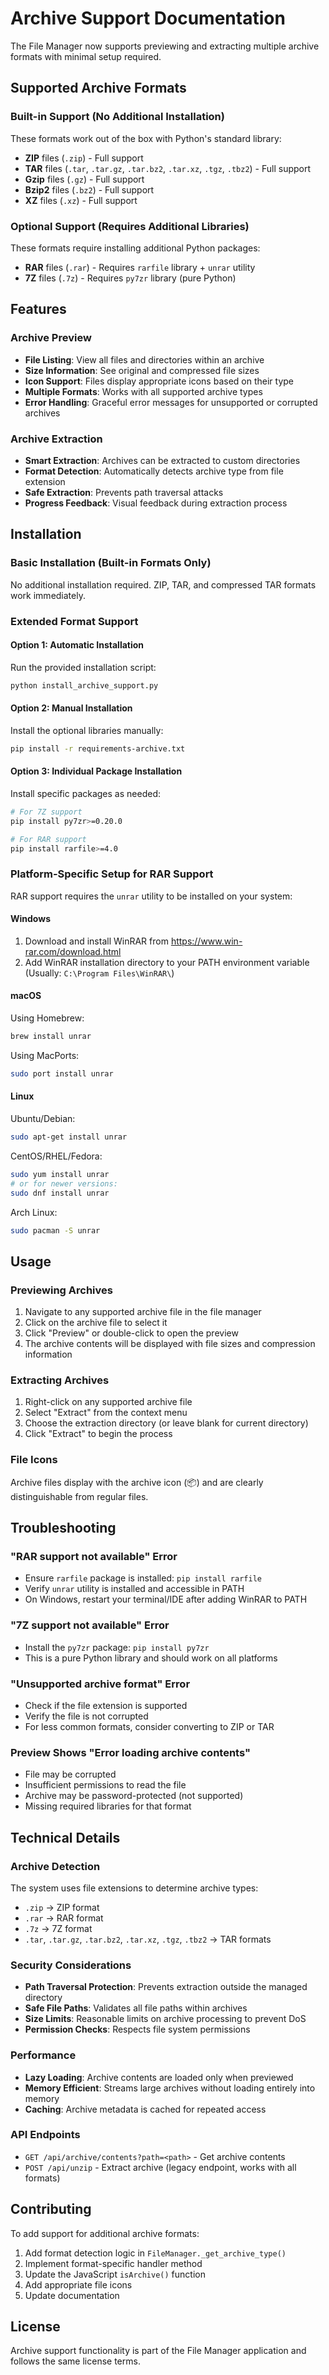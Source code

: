# Archive Support Documentation

The File Manager now supports previewing and extracting multiple archive formats with minimal setup required.

## Supported Archive Formats

### Built-in Support (No Additional Installation)
These formats work out of the box with Python's standard library:

- **ZIP** files (`.zip`) - Full support
- **TAR** files (`.tar`, `.tar.gz`, `.tar.bz2`, `.tar.xz`, `.tgz`, `.tbz2`) - Full support
- **Gzip** files (`.gz`) - Full support
- **Bzip2** files (`.bz2`) - Full support
- **XZ** files (`.xz`) - Full support

### Optional Support (Requires Additional Libraries)
These formats require installing additional Python packages:

- **RAR** files (`.rar`) - Requires `rarfile` library + `unrar` utility
- **7Z** files (`.7z`) - Requires `py7zr` library (pure Python)

## Features

### Archive Preview
- **File Listing**: View all files and directories within an archive
- **Size Information**: See original and compressed file sizes
- **Icon Support**: Files display appropriate icons based on their type
- **Multiple Formats**: Works with all supported archive types
- **Error Handling**: Graceful error messages for unsupported or corrupted archives

### Archive Extraction
- **Smart Extraction**: Archives can be extracted to custom directories
- **Format Detection**: Automatically detects archive type from file extension
- **Safe Extraction**: Prevents path traversal attacks
- **Progress Feedback**: Visual feedback during extraction process

## Installation

### Basic Installation (Built-in Formats Only)
No additional installation required. ZIP, TAR, and compressed TAR formats work immediately.

### Extended Format Support

#### Option 1: Automatic Installation
Run the provided installation script:
```bash
python install_archive_support.py
```

#### Option 2: Manual Installation
Install the optional libraries manually:
```bash
pip install -r requirements-archive.txt
```

#### Option 3: Individual Package Installation
Install specific packages as needed:
```bash
# For 7Z support
pip install py7zr>=0.20.0

# For RAR support  
pip install rarfile>=4.0
```

### Platform-Specific Setup for RAR Support

RAR support requires the `unrar` utility to be installed on your system:

#### Windows
1. Download and install WinRAR from https://www.win-rar.com/download.html
2. Add WinRAR installation directory to your PATH environment variable
   (Usually: `C:\Program Files\WinRAR\`)

#### macOS
Using Homebrew:
```bash
brew install unrar
```

Using MacPorts:
```bash
sudo port install unrar
```

#### Linux
Ubuntu/Debian:
```bash
sudo apt-get install unrar
```

CentOS/RHEL/Fedora:
```bash
sudo yum install unrar
# or for newer versions:
sudo dnf install unrar
```

Arch Linux:
```bash
sudo pacman -S unrar
```

## Usage

### Previewing Archives
1. Navigate to any supported archive file in the file manager
2. Click on the archive file to select it
3. Click "Preview" or double-click to open the preview
4. The archive contents will be displayed with file sizes and compression information

### Extracting Archives
1. Right-click on any supported archive file
2. Select "Extract" from the context menu
3. Choose the extraction directory (or leave blank for current directory)
4. Click "Extract" to begin the process

### File Icons
Archive files display with the archive icon (📦) and are clearly distinguishable from regular files.

## Troubleshooting

### "RAR support not available" Error
- Ensure `rarfile` package is installed: `pip install rarfile`
- Verify `unrar` utility is installed and accessible in PATH
- On Windows, restart your terminal/IDE after adding WinRAR to PATH

### "7Z support not available" Error
- Install the `py7zr` package: `pip install py7zr`
- This is a pure Python library and should work on all platforms

### "Unsupported archive format" Error
- Check if the file extension is supported
- Verify the file is not corrupted
- For less common formats, consider converting to ZIP or TAR

### Preview Shows "Error loading archive contents"
- File may be corrupted
- Insufficient permissions to read the file
- Archive may be password-protected (not supported)
- Missing required libraries for that format

## Technical Details

### Archive Detection
The system uses file extensions to determine archive types:
- `.zip` → ZIP format
- `.rar` → RAR format  
- `.7z` → 7Z format
- `.tar`, `.tar.gz`, `.tar.bz2`, `.tar.xz`, `.tgz`, `.tbz2` → TAR formats

### Security Considerations
- **Path Traversal Protection**: Prevents extraction outside the managed directory
- **Safe File Paths**: Validates all file paths within archives
- **Size Limits**: Reasonable limits on archive processing to prevent DoS
- **Permission Checks**: Respects file system permissions

### Performance
- **Lazy Loading**: Archive contents are loaded only when previewed
- **Memory Efficient**: Streams large archives without loading entirely into memory
- **Caching**: Archive metadata is cached for repeated access

### API Endpoints
- `GET /api/archive/contents?path=<path>` - Get archive contents
- `POST /api/unzip` - Extract archive (legacy endpoint, works with all formats)

## Contributing

To add support for additional archive formats:
1. Add format detection logic in `FileManager._get_archive_type()`
2. Implement format-specific handler method
3. Update the JavaScript `isArchive()` function
4. Add appropriate file icons
5. Update documentation

## License

Archive support functionality is part of the File Manager application and follows the same license terms. 